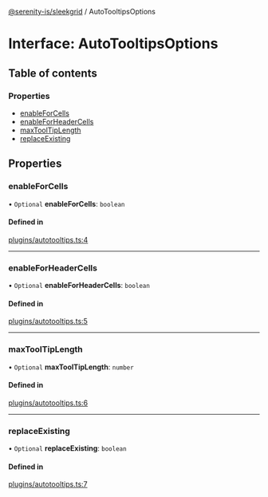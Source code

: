 [@serenity-is/sleekgrid](../README.md) / AutoTooltipsOptions

# Interface: AutoTooltipsOptions

## Table of contents

### Properties

- [enableForCells](AutoTooltipsOptions.md#enableforcells)
- [enableForHeaderCells](AutoTooltipsOptions.md#enableforheadercells)
- [maxToolTipLength](AutoTooltipsOptions.md#maxtooltiplength)
- [replaceExisting](AutoTooltipsOptions.md#replaceexisting)

## Properties

### enableForCells

• `Optional` **enableForCells**: `boolean`

#### Defined in

[plugins/autotooltips.ts:4](https://github.com/serenity-is/sleekgrid/blob/master/src/plugins/autotooltips.ts#line&#x3D;4)

___

### enableForHeaderCells

• `Optional` **enableForHeaderCells**: `boolean`

#### Defined in

[plugins/autotooltips.ts:5](https://github.com/serenity-is/sleekgrid/blob/master/src/plugins/autotooltips.ts#line&#x3D;5)

___

### maxToolTipLength

• `Optional` **maxToolTipLength**: `number`

#### Defined in

[plugins/autotooltips.ts:6](https://github.com/serenity-is/sleekgrid/blob/master/src/plugins/autotooltips.ts#line&#x3D;6)

___

### replaceExisting

• `Optional` **replaceExisting**: `boolean`

#### Defined in

[plugins/autotooltips.ts:7](https://github.com/serenity-is/sleekgrid/blob/master/src/plugins/autotooltips.ts#line&#x3D;7)
